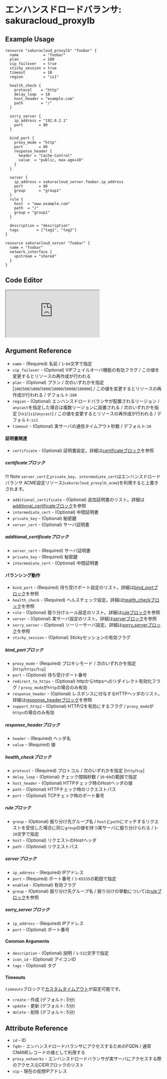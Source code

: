 # エンハンスドロードバランサ: sakuracloud_proxylb

## Example Usage

```hcl
resource "sakuracloud_proxylb" "foobar" {
  name           = "foobar"
  plan           = 100
  vip_failover   = true
  sticky_session = true
  timeout        = 10
  region         = "is1"

  health_check {
    protocol    = "http"
    delay_loop  = 10
    host_header = "example.com"
    path        = "/"
  }

  sorry_server {
    ip_address = "192.0.2.1"
    port       = 80
  }

  bind_port {
    proxy_mode = "http"
    port       = 80
    response_header {
      header = "Cache-Control"
      value  = "public, max-age=10"
    }
  }

  server {
    ip_address = sakuracloud_server.foobar.ip_address
    port       = 80
    group      = "group1"
  }
  rule {
    host  = "www.example.com"
    path  = "/"
    group = "group1"
  }

  description = "description"
  tags        = ["tag1", "tag2"]
}

resource sakuracloud_server "foobar" {
  name = "foobar"
  network_interface {
    upstream = "shared"
  }
}
```

<div class="editor">

<h2>Code Editor</h2>

<iframe src="https://zouen-alpha.usacloud.jp/#resource/proxylb"></iframe>

</div>


## Argument Reference

* `name` - (Required) 名前 / `1`-`64`文字で指定
* `vip_failover` - (Optional) VIPフェイルオーバ機能の有効フラグ / この値を変更するとリソースの再作成が行われる
* `plan` - (Optional) プラン / 次のいずれかを指定 [`100`/`500`/`1000`/`5000`/`10000`/`50000`/`100000`] / この値を変更するとリソースの再作成が行われる / デフォルト:`100`
* `region` - (Optional) エンハンスドロードバランサが配置されるリージョン / `anycast`を指定した場合は複数リージョンに設置される / 次のいずれかを指定 [`tk1`/`is1`/`anycast`] / この値を変更するとリソースの再作成が行われる / デフォルト:`is1`
* `timeout` - (Optional) 実サーバの通信タイムアウト秒数 / デフォルト:`10`

#### 証明書関連

* `certificate` - (Optional) 証明書設定。詳細は[certificateブロック](#certificate)を参照

##### certificateブロック

!!! Note
    `server_cert`と`private_key`、`intermediate_cert`はエンハンスドロードバランサ ACME設定リソース(`sakuracloud_proxylb_acme`)を利用すると上書きされます。

* `additional_certificate` - (Optional) 追加証明書のリスト。詳細は[additional_certificateブロック](#additional_certificate)を参照
* `intermediate_cert` - (Optional) 中間証明書
* `private_key` - (Optional) 秘密鍵
* `server_cert` - (Optional) サーバ証明書

##### additional_certificateブロック

* `server_cert` - (Required) サーバ証明書
* `private_key` - (Required) 秘密鍵
* `intermediate_cert` - (Optional) 中間証明書

#### バランシング動作

* `bind_port` - (Required) 待ち受けポート設定のリスト。詳細は[bind_portブロック](#bind_port)を参照
* `health_check` - (Required) ヘルスチェック設定。詳細は[health_checkブロック](#health_check)を参照
* `rule` - (Optional) 振り分けルール設定のリスト。詳細は[ruleブロック](#rule)を参照
* `server` - (Optional) 実サーバ設定のリスト。詳細は[serverブロック](#server)を参照
* `sorry_server` - (Optional) ソーリーサーバ設定。詳細は[sorry_serverブロック](#sorry_server)を参照
* `sticky_session` - (Optional) Stickyセッションの有効フラグ

##### bind_portブロック

* `proxy_mode` - (Required) プロキシモード / 次のいずれかを指定 [`http`/`https`/`tcp`]
* `port` - (Optional) 待ち受けポート番号
* `redirect_to_https` - (Optional) httpからhttpsへのリダイレクト有効化フラグ / `proxy_mode`が`http`の場合のみ有効
* `response_header` - (Optional) レスポンスに付与するHTTPヘッダのリスト。詳細は[response_headerブロック](#response_header)を参照
* `support_http2` - (Optional) HTTP/2を有効にするフラグ / `proxy_mode`が`https`の場合のみ有効

##### response_headerブロック

* `header` - (Required) ヘッダ名
* `value` - (Required) 値

##### health_checkブロック

* `protocol` - (Required) プロトコル / 次のいずれかを指定 [`http`/`tcp`]
* `delay_loop` - (Optional) チェック間隔秒数 / `10`-`60`の範囲で指定
* `host_header` - (Optional) HTTPチェック時のHostヘッダの値
* `path` - (Optional) HTTPチェック時のリクエストパス
* `port` - (Optional) TCPチェック時のポート番号

##### ruleブロック

* `group` - (Optional) 振り分け先グループ名 / `host`と`path`にマッチするリクエストを受信した場合に同じ`group`の値を持つ実サーバに振り分けられる / `1`-`10`文字で指定
* `host` - (Optional) リクエストのHostヘッダ
* `path` - (Optional) リクエストパス

##### serverブロック

* `ip_address` - (Required) IPアドレス
* `port` - (Required) ポート番号 / `1`-`65535`の範囲で指定
* `enabled` - (Optional) 有効フラグ
* `group` - (Optional) 振り分け先グループ名 / 振り分けの挙動については[ruleブロック](#rule)を参照 

##### sorry_serverブロック

* `ip_address` - (Required) IPアドレス
* `port` - (Optional) ポート番号

#### Common Arguments

* `description` - (Optional) 説明 / `1`-`512`文字で指定
* `icon_id` - (Optional) アイコンID
* `tags` - (Optional) タグ

#### Timeouts

`timeouts`ブロックで[カスタムタイムアウト](https://www.terraform.io/docs/configuration/resources.html#operation-timeouts)が設定可能です。  

* `create` - 作成 (デフォルト: 5分)
* `update` - 更新 (デフォルト: 5分)
* `delete` - 削除 (デフォルト: 5分)

## Attribute Reference

* `id` - ID
* `fqdn` - エンハンスドロードバランサにアクセスするためのFQDN / 通常CNAMEレコードの値として利用する
* `proxy_networks` - エンハンスドロードバランサが実サーバにアクセスする際のアクセス元CIDRブロックのリスト
* `vip` - 現在の仮想IPアドレス

